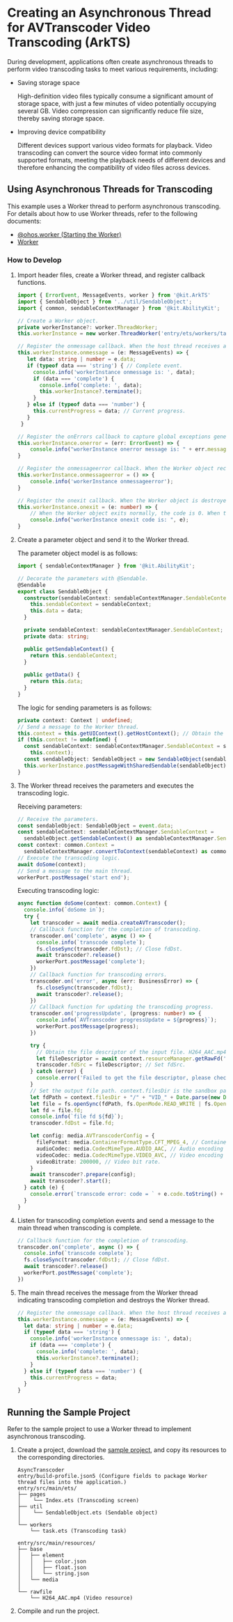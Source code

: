 # Creating an Asynchronous Thread for AVTranscoder Video Transcoding (ArkTS)

During development, applications often create asynchronous threads to perform video transcoding tasks to meet various requirements, including:

- Saving storage space

  High-definition video files typically consume a significant amount of storage space, with just a few minutes of video potentially occupying several GB. Video compression can significantly reduce file size, thereby saving storage space.

- Improving device compatibility

  Different devices support various video formats for playback. Video transcoding can convert the source video format into commonly supported formats, meeting the playback needs of different devices and therefore enhancing the compatibility of video files across devices.

<!--RP1--><!--RP1End-->

## Using Asynchronous Threads for Transcoding

This example uses a Worker thread to perform asynchronous transcoding. For details about how to use Worker threads, refer to the following documents:

- [@ohos.worker (Starting the Worker)](../../reference/apis-arkts/js-apis-worker.md)
- [Worker](../../arkts-utils/worker-introduction.md)

### How to Develop

1. Import header files, create a Worker thread, and register callback functions.

   ```ts
   import { ErrorEvent, MessageEvents, worker } from '@kit.ArkTS'
   import { SendableObject } from '../util/SendableObject';
   import { common, sendableContextManager } from '@kit.AbilityKit';
   ```

   ```ts
   // Create a Worker object.
   private workerInstance?: worker.ThreadWorker;
   this.workerInstance = new worker.ThreadWorker('entry/ets/workers/task.ets');

   // Register the onmessage callback. When the host thread receives a message from the Worker thread through the workerPort.postMessage interface, this callback is invoked and executed in the host thread.
   this.workerInstance.onmessage = (e: MessageEvents) => {
      let data: string | number = e.data;
      if (typeof data === 'string') { // Complete event.
        console.info('workerInstance onmessage is: ', data);
        if (data === 'complete') {
          console.info('complete: ', data);
          this.workerInstance?.terminate();
        }
      } else if (typeof data === 'number') {
        this.currentProgress = data; // Current progress.
      }
    }

   // Register the onErrors callback to capture global exceptions generated during the onmessage callback, timer callback, and file execution of the Worker thread. This callback is executed in the host thread.
   this.workerInstance.onerror = (err: ErrorEvent) => {
       console.info("workerInstance onerror message is: " + err.message);
   }

   // Register the onmessageerror callback. When the Worker object receives a message that cannot be serialized, this callback is invoked and executed in the host thread.
   this.workerInstance.onmessageerror = () => {
       console.info('workerInstance onmessageerror');
   }

   // Register the onexit callback. When the Worker object is destroyed, this callback is invoked and executed in the host thread.
   this.workerInstance.onexit = (e: number) => {
       // When the Worker object exits normally, the code is 0. When the Worker object exits abnormally, the code is 1.
       console.info("workerInstance onexit code is: ", e);
   }
   ```

2. Create a parameter object and send it to the Worker thread.

   The parameter object model is as follows:

   ```ts
   import { sendableContextManager } from '@kit.AbilityKit';

   // Decorate the parameters with @Sendable.
   @Sendable
   export class SendableObject {
     constructor(sendableContext: sendableContextManager.SendableContext, data: string = '') {
       this.sendableContext = sendableContext;
       this.data = data;
     }

     private sendableContext: sendableContextManager.SendableContext;
     private data: string;

     public getSendableContext() {
       return this.sendableContext;
     }
    
     public getData() {
       return this.data;
     }
   }
   ```

   The logic for sending parameters is as follows:

   ```ts
   private context: Context | undefined;
   // Send a message to the Worker thread.
   this.context = this.getUIContext().getHostContext(); // Obtain the context of the ability to which the current component belongs.
   if (this.context != undefined) {
     const sendableContext: sendableContextManager.SendableContext = sendableContextManager.convertFromContext(
       this.context);
     const sendableObject: SendableObject = new SendableObject(sendableContext, 'some information');
     this.workerInstance.postMessageWithSharedSendable(sendableObject);
   }
   ```

3. The Worker thread receives the parameters and executes the transcoding logic.

   Receiving parameters:

   ```ts
   // Receive the parameters.
   const sendableObject: SendableObject = event.data;
   const sendableContext: sendableContextManager.SendableContext =
     sendableObject.getSendableContext() as sendableContextManager.SendableContext;
   const context: common.Context =
     sendableContextManager.convertToContext(sendableContext) as common.Context;
   // Execute the transcoding logic.
   await doSome(context);
   // Send a message to the main thread.
   workerPort.postMessage('start end');
   ```

   Executing transcoding logic:

   ```ts
   async function doSome(context: common.Context) {
     console.info(`doSome in`);
     try {
       let transcoder = await media.createAVTranscoder();
       // Callback function for the completion of transcoding.
       transcoder.on('complete', async () => {
         console.info(`transcode complete`);
         fs.closeSync(transcoder.fdDst); // Close fdDst.
         await transcoder?.release()
         workerPort.postMessage('complete');
       })
       // Callback function for transcoding errors.
       transcoder.on('error', async (err: BusinessError) => {
         fs.closeSync(transcoder.fdDst);
         await transcoder?.release();
       })
       // Callback function for updating the transcoding progress.
       transcoder.on('progressUpdate', (progress: number) => {
         console.info(`AVTranscoder progressUpdate = ${progress}`);
         workerPort.postMessage(progress);
       })

       try {
         // Obtain the file descriptor of the input file. H264_AAC.mp4 is a preset resource in the rawfile directory. Replace it with the actual one.
         let fileDescriptor = await context.resourceManager.getRawFd('H264_AAC.mp4');
         transcoder.fdSrc = fileDescriptor; // Set fdSrc.
       } catch (error) {
         console.error('Failed to get the file descriptor, please check the resource and path.');
       }
       // Set the output file path. context.filesDir is the sandbox path of the application.
       let fdPath = context.filesDir + "/" + "VID_" + Date.parse(new Date().toString()) + ".mp4";
       let file = fs.openSync(fdPath, fs.OpenMode.READ_WRITE | fs.OpenMode.CREATE);
       let fd = file.fd;
       console.info(`file fd ${fd}`);
       transcoder.fdDst = file.fd;

       let config: media.AVTranscoderConfig = {
         fileFormat: media.ContainerFormatType.CFT_MPEG_4, // Container format.
         audioCodec: media.CodecMimeType.AUDIO_AAC, // Audio encoding format.
         videoCodec: media.CodecMimeType.VIDEO_AVC, // Video encoding format.
         videoBitrate: 200000, // Video bit rate.
       }
       await transcoder?.prepare(config); 
       await transcoder?.start();
     } catch (e) {
       console.error(`transcode error: code = ` + e.code.toString() + `, message = ${JSON.stringify(e.message)}`);
     }
   }
   ```

4. Listen for transcoding completion events and send a message to the main thread when transcoding is complete.

   ```ts
   // Callback function for the completion of transcoding.
   transcoder.on('complete', async () => {
     console.info(`transcode complete`);
     fs.closeSync(transcoder.fdDst); // Close fdDst.
     await transcoder?.release()
     workerPort.postMessage('complete');
   })
   ```

5. The main thread receives the message from the Worker thread indicating transcoding completion and destroys the Worker thread.

   ```ts
   // Register the onmessage callback. When the host thread receives a message from the Worker thread through the workerPort.postMessage interface, this callback is invoked and executed in the host thread.
   this.workerInstance.onmessage = (e: MessageEvents) => {
     let data: string | number = e.data;
     if (typeof data === 'string') {
       console.info('workerInstance onmessage is: ', data);
       if (data === 'complete') {
         console.info('complete: ', data);
         this.workerInstance?.terminate();
       }
     } else if (typeof data === 'number') {
       this.currentProgress = data;
     }
   }
   ```

## Running the Sample Project

Refer to the sample project to use a Worker thread to implement asynchronous transcoding.

1. Create a project, download the [sample project](https://gitcode.com/openharmony/applications_app_samples/tree/master/code/DocsSample/Media/AVTranscoder/AsyncTranscoder), and copy its resources to the corresponding directories.
    ```
    AsyncTranscoder
    entry/build-profile.json5 (Configure fields to package Worker thread files into the application.)
    entry/src/main/ets/
    ├── pages
    │    └── Index.ets (Transcoding screen)
    ├── util
    │    └── SendableObject.ets (Sendable object)
    │
    └── workers
        └── task.ets (Transcoding task)

    entry/src/main/resources/
    ├── base
    │   ├── element
    │   │   ├── color.json
    │   │   ├── float.json
    │   │   └── string.json
    │   └── media
    │
    └── rawfile
        └── H264_AAC.mp4 (Video resource)
    ```
2. Compile and run the project.
